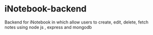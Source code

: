 # iNotebook-backend
Backend for iNotebook in which allow users to  create, edit, delete, fetch notes  using node js , express and mongodb
